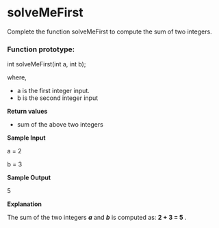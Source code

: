 # solveMeFirst

Complete the function solveMeFirst to compute the sum of two integers.

### Function prototype:

int solveMeFirst(int a, int b);

where,

- a is the first integer input.
- b is the second integer input

**Return values**

- sum of the above two integers

**Sample Input**

a = 2

b = 3

**Sample Output**

5

**Explanation**

The sum of the two integers **_a_** and **_b_** is computed as: **2 + 3 = 5** . 
